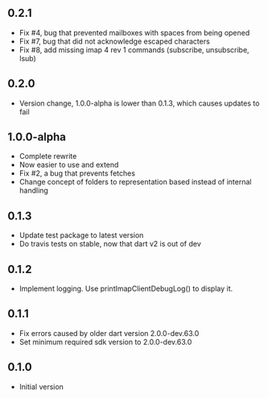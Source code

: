 ## 0.2.1

- Fix #4, bug that prevented mailboxes with spaces from being opened
- Fix #7, bug that did not acknowledge escaped characters
- Fix #8, add missing imap 4 rev 1 commands (subscribe, unsubscribe, lsub)

## 0.2.0

- Version change, 1.0.0-alpha is lower than 0.1.3, which causes updates to fail

## 1.0.0-alpha

- Complete rewrite
- Now easier to use and extend
- Fix #2, a bug that prevents fetches
- Change concept of folders to representation based instead of internal handling

## 0.1.3

- Update test package to latest version
- Do travis tests on stable, now that dart v2 is out of dev

## 0.1.2

- Implement logging. Use printImapClientDebugLog() to display it.

## 0.1.1

- Fix errors caused by older dart version 2.0.0-dev.63.0
- Set minimum required sdk version to 2.0.0-dev.63.0

## 0.1.0

- Initial version
